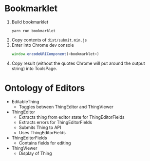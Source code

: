 # Bookmarklet
1. Build bookmarklet 
   ```shell
   yarn run bookmarklet
   ```
2. Copy contents of `dist/submit.min.js`
3. Enter into Chrome dev console
   ```js
   window.encodeURIComponent(<bookmarklet>)
   ```
4. Copy result (without the quotes Chrome will put around the output string) into ToolsPage.

# Ontology of Editors
* EditableThing
  * Toggles between ThingEditor and ThingViewer
* ThingEditor
  * Extracts thing from editor state for ThingEditorFields
  * Extracts errors for ThingEditorFields
  * Submits Thing to API
  * Uses ThingEditorFields
* ThingEditorFields
  * Contains fields for editing
* ThingViewer
  * Display of Thing